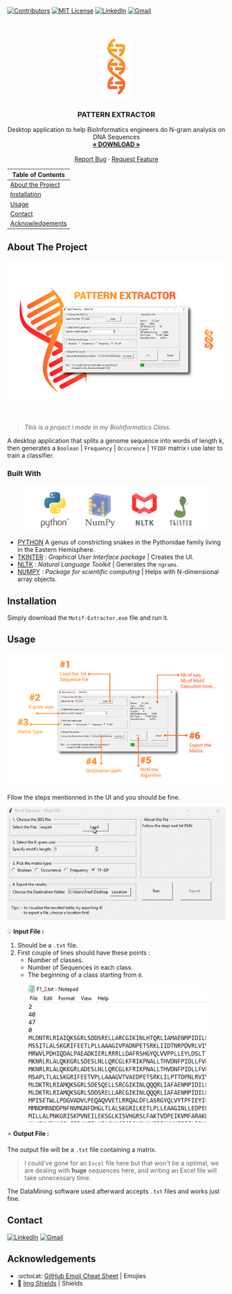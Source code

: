 <!-- PROJECT SHIELDS -->

[![Contributors][contributors-shield]](https://github.com/10Fred10/pasSecure/graphs/contributors)
[![MIT License][license-shield]][license-url]
[![LinkedIn][linkedin-shield]][linkedin-url]
[![Gmail][gmail-shield]][gmail-url]

<!-- PROJECT LOGO -->
<br />
<p align="center">
  <a href="https://github.com/10Fred10/patternExtractor">
    <img src="https://raw.githubusercontent.com/10Fred10/patternExtractor/master/readme-assets/Motif-Extractor-logo.png" alt="Logo" width="70" height="150">
  </a>

  <h3 align="center">PATTERN EXTRACTOR</h3>

  <p align="center">
    Desktop application to help BioInformatics engineers do N-gram analysis on DNA Sequences
    <br />
    <a href="https://github.com/10Fred10/patternExtractor/raw/master/Motif-Extractor.exe" target="_blank"><strong>« DOWNLOAD »</strong></a>
    <br />
    <br />
    <a href="https://github.com/10Fred10/patternExtractor/issues" target="_blank">Report Bug</a>
    ·
    <a href="https://github.com/10Fred10/patternExtractor/pulls" target="_blank">Request Feature</a>
  </p>
</p>

<!-- TABLE OF CONTENTS -->

Table of Contents | 
------------ |
[About the Project](#about-the-project) |
[Installation](#installation) |
[Usage](#usage) |
[Contact](#contact) |
[Acknowledgements](#acknowledgements) | 


<!-- ABOUT THE PROJECT -->

## About The Project

<p align="center">
  <img  src="https://raw.githubusercontent.com/10Fred10/patternExtractor/master/readme-assets/Motif-Extractor.png">
</p>
<br>

>_This is a project i made in my BioInformatics Class._

A desktop application that splits a genome sequence into words of length k, then generates a `Boolean` | `Frequency` | `Occurence` | `TFIDF` matrix i use later to train a classifier. 

### Built With

<p align="center">
  <img  src="https://raw.githubusercontent.com/10Fred10/patternExtractor/master/readme-assets/built-with.png">
</p>


- [PYTHON](https://en.wikipedia.org/wiki/Python_(genus)) A genus of constricting snakes in the Pythonidae family living in the Eastern Hemisphere.
- [TKINTER](https://wiki.python.org/moin/TkInter) : _Graphical User Interface package_ | Creates the UI.
- [NLTK](https://www.nltk.org/) : _Natural Language Toolkit_ | Generates the `ngrams`.
- [NUMPY](http://www.numpy.org/) : _Package for scientific computing_ | Helps with N-dimensional array objects.


<!-- GETTING STARTED -->

## Installation

Simply download the `Motif-Extractor.exe` file and run it.

<!-- USAGE EXAMPLES -->

## Usage


<p align="center">
  <img  src="https://raw.githubusercontent.com/10Fred10/patternExtractor/master/readme-assets/Explained.png">
</p>

Fllow the steps mentionned in the UI and you should be fine.

<p align = "center">
  <img  src="https://raw.githubusercontent.com/10Fred10/patternExtractor/master/readme-assets/pattern-gif.gif">
</p>

:bulb: **Input File :**

1. Should be a `.txt` file.
2. First couple of lines should have these points :
   * Number of classes.
   * Number of Sequences in each class.
   * The beginning of a class starting from `0`.

<p align="center">
  <img  src="https://raw.githubusercontent.com/10Fred10/patternExtractor/master/readme-assets/seq-img.png">
</p>

:star: **Output File :**

The output file will be a `.txt` file containing a matrix.

>I could've gone for an `Excel` file here but that won't be a optimal,
we are dealing with **huge** sequences here, and writing an Excel file will take unnecessary time.

The DataMining software used afterward accepts `.txt` files and works just fine.



<!-- CONTACT -->

## Contact

[![LinkedIn][linkedin-shield]][linkedin-url] [![Gmail][gmail-shield]][gmail-url]

<!-- ACKNOWLEDGEMENTS -->

## Acknowledgements

- :octocat: [GitHub Emoji Cheat Sheet](https://www.webpagefx.com/tools/emoji-cheat-sheet) | Emojies
- :key: [Img Shields](https://shields.io) | Shields

<!-- MARKDOWN LINKS & IMAGES -->

[build-shield]: https://img.shields.io/badge/build-passing-brightgreen.svg?style=flat-square
[contributors-shield]: https://img.shields.io/badge/contributors-1-orange.svg?style=flat-square
[linkedin-shield]: https://img.shields.io/badge/-LinkedIn-blue.svg?style=flat-square&logo=linkedin
[linkedin-url]: https://linkedin.com/in/fredhm
[gmail-shield]: https://img.shields.io/badge/Gmail-red.svg?style=flat-square&logo=gmail&logoColor=white
[gmail-url]: mailto:contact.hammami.fredj@gmail.com
[behance-shield]: https://img.shields.io/badge/Behance-blue.svg?style=flat-square&logo=behance&logoColor=white
[behance-url]: https://www.behance.net/fredhm
[license-shield]: https://img.shields.io/badge/license-MIT-green.svg?style=flat-square
[license-url]: https://choosealicense.com/licenses/mit
